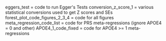 eggers_test = code to run Egger's Tests
conversion_z_score_1 = various statistical conversions used to get Z scores and SEs
forest_plot_code_figures_2_3_4 = code for all figures
meta_regression_code_list = code for PRS meta-regressions (ignore APOE4 = 0 and other)
APOE4_1_code_fixed = code for APOE4 >= 1 meta-regressions
